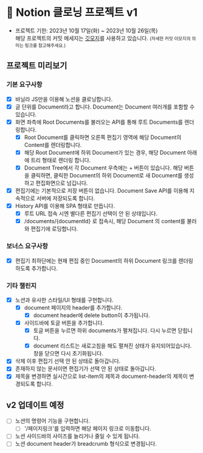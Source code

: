 # 📌 Notion 클로닝 프로젝트 v1

- 프로젝트 기한: 2023년 10월 17일(화) ~ 2023년 10월 26일(목)
  <br>
  해당 프로젝트의 커밋 메세지는 <a href="https://gitmoji.dev/">깃모지</a>를 사용하고 있습니다.
  <small>(자세한 커밋 이모지의 의미는 링크를 참고해주세요.)</small>

## 프로젝트 미리보기

### 기본 요구사항

- [x] 바닐라 JS만을 이용해 노션을 클로닝합니다.
- [x] 글 단위를 Document라고 합니다. Document는 Document 여러개를 포함할 수 있습니다.
- [x] 화면 좌측에 Root Documents를 불러오는 API를 통해 루트 Documents를 렌더링합니다.
  - [x] Root Document를 클릭하면 오른쪽 편집기 영역에 해당 Document의 Content를 렌더링합니다.
  - [x] 해당 Root Document에 하위 Document가 있는 경우, 해당 Document 아래에 트리 형태로 렌더링 합니다.
  - [x] Document Tree에서 각 Document 우측에는 + 버튼이 있습니다. 해당 버튼을 클릭하면, 클릭한 Document의 하위 Document로 새 Document를 생성하고 편집화면으로 넘깁니다.
- [x] 편집기에는 기본적으로 저장 버튼이 없습니다. Document Save API를 이용해 지속적으로 서버에 저장되도록 합니다.
- [x] History API를 이용해 SPA 형태로 만듭니다.
  - [x] 루트 URL 접속 시엔 별다른 편집기 선택이 안 된 상태입니다.
  - [x] /documents/{documentId} 로 접속시, 해당 Document 의 content를 불러와 편집기에 로딩합니다.

### 보너스 요구사항

- [x] 편집기 최하단에는 현재 편집 중인 Document의 하위 Document 링크를 렌더링하도록 추가합니다.

### 기타 챌린지

- [x] 노션과 유사한 스타일/UI 형태를 구현합니다.
  - [x] document 페이지의 header를 추가합니다.
    - [x] document header에 delete button이 추가됩니다.
  - [x] 사이드바에 토글 버튼을 추가합니다.
    - [x] 토글 버튼을 누르면 하위 documents가 펼쳐집니다. 다시 누르면 닫힙니다.
    - [x] document 리스트는 새로고침을 해도 펼쳐진 상태가 유지되어있습니다. 창을 닫으면 다시 초기화됩니다.
- [x] 삭제 이후 편집기 선택 안 된 상태로 돌아갑니다.
- [x] 존재하지 않는 문서이면 편집기가 선택 안 된 상태로 돌아갑니다.
- [x] 제목을 변경하면 실시간으로 list-item의 제목과 document-header의 제목이 변경되도록 합니다.

## v2 업데이트 예정

- [ ] 노션의 명령어 기능을 구현합니다.
  - [ ] '/페이지링크'를 입력하면 해당 페이지 링크로 이동합니다.
- [ ] 노션 사이드바의 사이즈를 늘리거나 줄일 수 있게 됩니다.
- [ ] 노션 document header가 breadcrumb 형식으로 변경됩니다.
